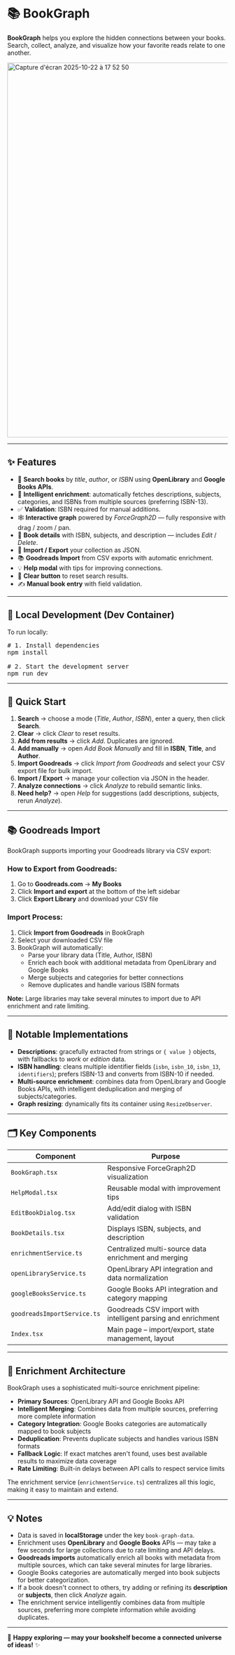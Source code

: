 # 📚 BookGraph

**BookGraph** helps you explore the hidden connections between your books.  
Search, collect, analyze, and visualize how your favorite reads relate to one another.

<img width="1443" height="854" alt="Capture d'écran 2025-10-22 à 17 52 50" src="https://github.com/user-attachments/assets/b328bd1a-ae42-40b9-aa2b-4da0d161c275" />

---

## ✨ Features

- 🔎 **Search books** by *title*, *author*, or *ISBN* using **OpenLibrary** and **Google Books APIs**.  
- 🧠 **Intelligent enrichment**: automatically fetches descriptions, subjects, categories, and ISBNs from multiple sources (preferring ISBN-13).  
- ✅ **Validation**: ISBN required for manual additions.  
- 🕸️ **Interactive graph** powered by *ForceGraph2D* — fully responsive with drag / zoom / pan.  
- 📖 **Book details** with ISBN, subjects, and description — includes *Edit* / *Delete*.  
- 💾 **Import / Export** your collection as JSON.  
- 📚 **Goodreads Import** from CSV exports with automatic enrichment.  
- 💡 **Help modal** with tips for improving connections.  
- 🧹 **Clear button** to reset search results.  
- ✍️ **Manual book entry** with field validation.

---

## 🧰 Local Development (Dev Container)
 
To run locally:

<pre>
# 1. Install dependencies
npm install

# 2. Start the development server
npm run dev
</pre>

---

## 🚀 Quick Start

1. **Search** → choose a mode (*Title*, *Author*, *ISBN*), enter a query, then click **Search**.  
2. **Clear** → click *Clear* to reset results.  
3. **Add from results** → click *Add*. Duplicates are ignored.  
4. **Add manually** → open *Add Book Manually* and fill in **ISBN**, **Title**, and **Author**.  
5. **Import Goodreads** → click *Import from Goodreads* and select your CSV export file for bulk import.  
6. **Import / Export** → manage your collection via JSON in the header.  
7. **Analyze connections** → click *Analyze* to rebuild semantic links.  
8. **Need help?** → open *Help* for suggestions (add descriptions, subjects, rerun *Analyze*).

---

## 📚 Goodreads Import

BookGraph supports importing your Goodreads library via CSV export:

### How to Export from Goodreads:
1. Go to **Goodreads.com** → **My Books**
2. Click **Import and export** at the bottom of the left sidebar
3. Click **Export Library** and download your CSV file

### Import Process:
1. Click **Import from Goodreads** in BookGraph
2. Select your downloaded CSV file
3. BookGraph will automatically:
   - Parse your library data (Title, Author, ISBN)
   - Enrich each book with additional metadata from OpenLibrary and Google Books
   - Merge subjects and categories for better connections
   - Remove duplicates and handle various ISBN formats

**Note:** Large libraries may take several minutes to import due to API enrichment and rate limiting.

---

## 🧩 Notable Implementations

- **Descriptions**: gracefully extracted from strings or `{ value }` objects, with fallbacks to *work* or *edition* data.  
- **ISBN handling**: cleans multiple identifier fields (`isbn`, `isbn_10`, `isbn_13`, `identifiers`); prefers ISBN-13 and converts from ISBN-10 if needed.  
- **Multi-source enrichment**: combines data from OpenLibrary and Google Books APIs, with intelligent deduplication and merging of subjects/categories.  
- **Graph resizing**: dynamically fits its container using `ResizeObserver`.

---

## 🗂️ Key Components

| Component | Purpose |
|------------|----------|
| `BookGraph.tsx` | Responsive ForceGraph2D visualization |
| `HelpModal.tsx` | Reusable modal with improvement tips |
| `EditBookDialog.tsx` | Add/edit dialog with ISBN validation |
| `BookDetails.tsx` | Displays ISBN, subjects, and description |
| `enrichmentService.ts` | Centralized multi-source data enrichment and merging |
| `openLibraryService.ts` | OpenLibrary API integration and data normalization |
| `googleBooksService.ts` | Google Books API integration and category mapping |
| `goodreadsImportService.ts` | Goodreads CSV import with intelligent parsing and enrichment |
| `Index.tsx` | Main page – import/export, state management, layout |

---

## 🔧 Enrichment Architecture

BookGraph uses a sophisticated multi-source enrichment pipeline:

- **Primary Sources**: OpenLibrary API and Google Books API
- **Intelligent Merging**: Combines data from multiple sources, preferring more complete information
- **Category Integration**: Google Books categories are automatically mapped to book subjects
- **Deduplication**: Prevents duplicate subjects and handles various ISBN formats
- **Fallback Logic**: If exact matches aren't found, uses best available results to maximize data coverage
- **Rate Limiting**: Built-in delays between API calls to respect service limits

The enrichment service (`enrichmentService.ts`) centralizes all this logic, making it easy to maintain and extend.

---

## 💡 Notes

- Data is saved in **localStorage** under the key `book-graph-data`.  
- Enrichment uses **OpenLibrary** and **Google Books** APIs — may take a few seconds for large collections due to rate limiting and API delays.  
- **Goodreads imports** automatically enrich all books with metadata from multiple sources, which can take several minutes for large libraries.  
- Google Books categories are automatically merged into book subjects for better categorization.  
- If a book doesn't connect to others, try adding or refining its **description** or **subjects**, then click *Analyze* again.  
- The enrichment service intelligently combines data from multiple sources, preferring more complete information while avoiding duplicates.

---

📖 **Happy exploring — may your bookshelf become a connected universe of ideas!** ✨

